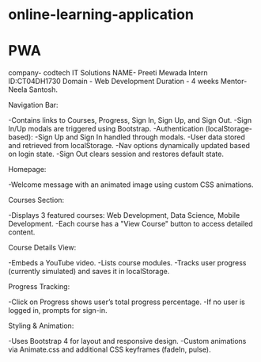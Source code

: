 # online-learning-application

# PWA
company- codtech IT Solutions
NAME- Preeti Mewada
Intern ID:CT04DH1730
Domain - Web Development
Duration - 4 weeks
Mentor- Neela Santosh.


Navigation Bar:

-Contains links to Courses, Progress, Sign In, Sign Up, and Sign Out.
-Sign In/Up modals are triggered using Bootstrap.
-Authentication (localStorage-based):
-Sign Up and Sign In handled through modals.
-User data stored and retrieved from localStorage.
-Nav options dynamically updated based on login state.
-Sign Out clears session and restores default state.

Homepage:

-Welcome message with an animated image using custom CSS animations.

Courses Section:

-Displays 3 featured courses: Web Development, Data Science, Mobile Development.
-Each course has a "View Course" button to access detailed content.

Course Details View:

-Embeds a YouTube video.
-Lists course modules.
-Tracks user progress (currently simulated) and saves it in localStorage.

Progress Tracking:

-Click on Progress shows user’s total progress percentage.
-If no user is logged in, prompts for sign-in.

Styling & Animation:

-Uses Bootstrap 4 for layout and responsive design.
-Custom animations via Animate.css and additional CSS keyframes (fadeIn, pulse).
